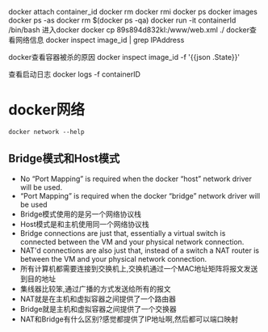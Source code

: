 docker attach container_id
docker rm
docker rmi
docker ps
docker images
docker ps -as
docker rm $(docker ps -qa)
docker run -it containerId /bin/bash    进入docker
docker cp 89s894d832kl:/www/web.xml ./
docker查看网络信息    docker inspect image_id | grep IPAddress

docker查看容器被杀的原因 docker inspect image_id -f '{{json .State}}'

查看启动日志
docker logs -f containerID

# docker网络
    docker network --help
## Bridge模式和Host模式
* No “Port Mapping” is required when the docker “host” network driver will be used.
* “Port Mapping” is required when the docker “bridge” network driver will be used
* Bridge模式使用的是另一个网络协议栈
* Host模式是和主机使用同一个网络协议栈
* Bridge connections are just that, essentially a virtual switch is connected between the VM and your physical network connection.  
* NAT'd connections are also just that, instead of a switch a NAT router is between the VM and your physical network connection.
* 所有计算机都需要连接到交换机上,交换机通过一个MAC地址矩阵将报文发送到目的地址
* 集线器比较笨,通过广播的方式发送给所有的报文
* NAT就是在主机和虚拟容器之间提供了一个路由器
* Bridge就是主机和虚拟容器之间提供了一个交换器
* NAT和Bridge有什么区别?感觉都提供了IP地址啊,然后都可以端口映射
